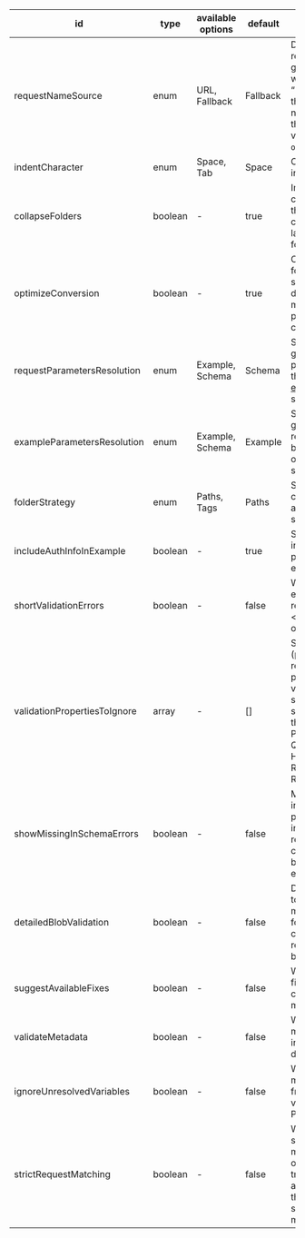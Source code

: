 id|type|available options|default|description|usage
|---|---|---|---|---|---|
requestNameSource|enum|URL, Fallback|Fallback|Determines how the requests inside the generated collection will be named. If “Fallback” is selected, the request will be named after one of the following schema values: `description`, `operationid`, `url`.|CONVERSION, VALIDATION
indentCharacter|enum|Space, Tab|Space|Option for setting indentation character|CONVERSION
collapseFolders|boolean|-|true|Importing will collapse all folders that have only one child element and lack persistent folder-level data.|CONVERSION
optimizeConversion|boolean|-|true|Optimizes conversion for large specification, disabling this option might affect the performance of conversion.|CONVERSION
requestParametersResolution|enum|Example, Schema|Schema|Select whether to generate the request parameters based on the [schema](https://github.com/OAI/OpenAPI-Specification/blob/master/versions/3.0.2.md#schemaObject) or the [example](https://github.com/OAI/OpenAPI-Specification/blob/master/versions/3.0.2.md#exampleObject) in the schema.|CONVERSION
exampleParametersResolution|enum|Example, Schema|Example|Select whether to generate the response parameters based on the [schema](https://github.com/OAI/OpenAPI-Specification/blob/master/versions/3.0.2.md#schemaObject) or the [example](https://github.com/OAI/OpenAPI-Specification/blob/master/versions/3.0.2.md#exampleObject) in the schema.|CONVERSION
folderStrategy|enum|Paths, Tags|Paths|Select whether to create folders according to the spec’s paths or tags.|CONVERSION
includeAuthInfoInExample|boolean|-|true|Select whether to include authentication parameters in the example request|CONVERSION
shortValidationErrors|boolean|-|false|Whether detailed error messages are required for request <> schema validation operations.|VALIDATION
validationPropertiesToIgnore|array|-|[]|Specific properties (parts of a request/response pair) to ignore during validation. Must be sent as an array of strings. Valid inputs in the array: PATHVARIABLE, QUERYPARAM, HEADER, BODY, RESPONSE_HEADER, RESPONSE_BODY|VALIDATION
showMissingInSchemaErrors|boolean|-|false|MISSING_IN_SCHEMA indicates that an extra parameter was included in the request. For most use cases, this need not be considered an error.|VALIDATION
detailedBlobValidation|boolean|-|false|Determines whether to show detailed mismatch information for application/json content in the request/response body.|VALIDATION
suggestAvailableFixes|boolean|-|false|Whether to provide fixes for patching corresponding mismatches.|VALIDATION
validateMetadata|boolean|-|false|Whether to show mismatches for incorrect name and description of request|VALIDATION
ignoreUnresolvedVariables|boolean|-|false|Whether to ignore mismatches resulting from unresolved variables in the Postman request|VALIDATION
strictRequestMatching|boolean|-|false|Whether requests should be strictly matched with schema operations. Setting to true will not include any matches where the URL path segments don't match exactly.|VALIDATION
